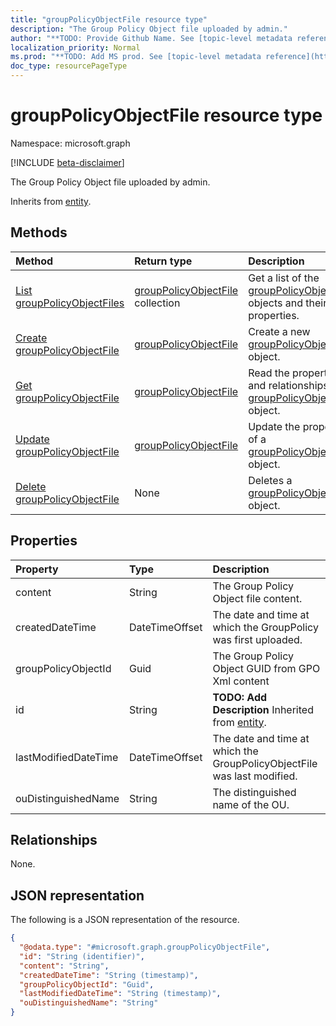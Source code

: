 ```yaml
---
title: "groupPolicyObjectFile resource type"
description: "The Group Policy Object file uploaded by admin."
author: "**TODO: Provide Github Name. See [topic-level metadata reference](https://msgo.azurewebsites.net/add/document/guidelines/metadata.html#topic-level-metadata)**"
localization_priority: Normal
ms.prod: "**TODO: Add MS prod. See [topic-level metadata reference](https://msgo.azurewebsites.net/add/document/guidelines/metadata.html#topic-level-metadata)**"
doc_type: resourcePageType
---
```


# groupPolicyObjectFile resource type

Namespace: microsoft.graph

[!INCLUDE [beta-disclaimer](../../includes/beta-disclaimer.md)]

The Group Policy Object file uploaded by admin.


Inherits from [entity](../resources/entity.md).

## Methods
|Method|Return type|Description|
|:---|:---|:---|
|[List groupPolicyObjectFiles](../api/grouppolicyobjectfile-list.md)|[groupPolicyObjectFile](../resources/grouppolicyobjectfile.md) collection|Get a list of the [groupPolicyObjectFile](../resources/grouppolicyobjectfile.md) objects and their properties.|
|[Create groupPolicyObjectFile](../api/grouppolicyobjectfile-create.md)|[groupPolicyObjectFile](../resources/grouppolicyobjectfile.md)|Create a new [groupPolicyObjectFile](../resources/grouppolicyobjectfile.md) object.|
|[Get groupPolicyObjectFile](../api/grouppolicyobjectfile-get.md)|[groupPolicyObjectFile](../resources/grouppolicyobjectfile.md)|Read the properties and relationships of a [groupPolicyObjectFile](../resources/grouppolicyobjectfile.md) object.|
|[Update groupPolicyObjectFile](../api/grouppolicyobjectfile-update.md)|[groupPolicyObjectFile](../resources/grouppolicyobjectfile.md)|Update the properties of a [groupPolicyObjectFile](../resources/grouppolicyobjectfile.md) object.|
|[Delete groupPolicyObjectFile](../api/grouppolicyobjectfile-delete.md)|None|Deletes a [groupPolicyObjectFile](../resources/grouppolicyobjectfile.md) object.|

## Properties
|Property|Type|Description|
|:---|:---|:---|
|content|String|The Group Policy Object file content.|
|createdDateTime|DateTimeOffset|The date and time at which the GroupPolicy was first uploaded.|
|groupPolicyObjectId|Guid|The Group Policy Object GUID from GPO Xml content|
|id|String|**TODO: Add Description** Inherited from [entity](../resources/entity.md).|
|lastModifiedDateTime|DateTimeOffset|The date and time at which the GroupPolicyObjectFile was last modified.|
|ouDistinguishedName|String|The distinguished name of the OU.|

## Relationships
None.

## JSON representation
The following is a JSON representation of the resource.
<!-- {
  "blockType": "resource",
  "keyProperty": "id",
  "@odata.type": "microsoft.graph.groupPolicyObjectFile",
  "baseType": "microsoft.graph.entity",
  "openType": false
}
-->
``` json
{
  "@odata.type": "#microsoft.graph.groupPolicyObjectFile",
  "id": "String (identifier)",
  "content": "String",
  "createdDateTime": "String (timestamp)",
  "groupPolicyObjectId": "Guid",
  "lastModifiedDateTime": "String (timestamp)",
  "ouDistinguishedName": "String"
}
```

